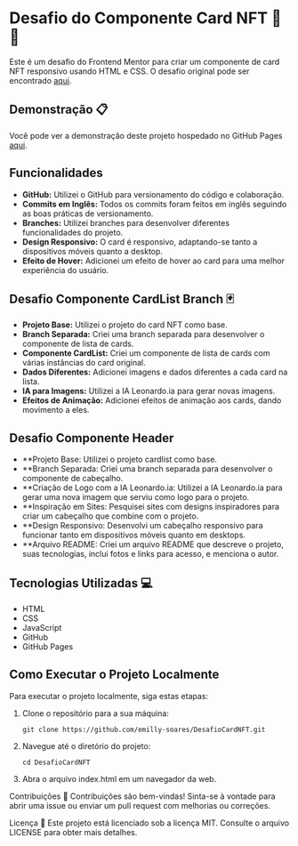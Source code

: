 # Desafio do Componente Card NFT 🚀🚀


Este é um desafio do Frontend Mentor para criar um componente de card NFT responsivo usando HTML e CSS. O desafio original pode ser encontrado [aqui](https://www.frontendmentor.io/challenges/nft-preview-card-component-SbdUL_w0U).

## Demonstração 📋

Você pode ver a demonstração deste projeto hospedado no GitHub Pages [aqui](https://emilly-soares.github.io/DesafioCardNFT/).

## Funcionalidades 

- **GitHub:** Utilizei o GitHub para versionamento do código e colaboração.
- **Commits em Inglês:** Todos os commits foram feitos em inglês seguindo as boas práticas de versionamento.
- **Branches:** Utilizei branches para desenvolver diferentes funcionalidades do projeto.
- **Design Responsivo:** O card é responsivo, adaptando-se tanto a dispositivos móveis quanto a desktop.
- **Efeito de Hover:** Adicionei um efeito de hover ao card para uma melhor experiência do usuário.

## Desafio Componente CardList Branch 🃏

- **Projeto Base:** Utilizei o projeto do card NFT como base.
- **Branch Separada:** Criei uma branch separada para desenvolver o componente de lista de cards.
- **Componente CardList:** Criei um componente de lista de cards com várias instâncias do card original.
- **Dados Diferentes:** Adicionei imagens e dados diferentes a cada card na lista.
- **IA para Imagens:** Utilizei a IA Leonardo.ia para gerar novas imagens.
- **Efeitos de Animação:** Adicionei efeitos de animação aos cards, dando movimento a eles.

## Desafio Componente Header

- **Projeto Base: Utilizei o projeto cardlist como base.
- **Branch Separada: Criei uma branch separada para desenvolver o componente de cabeçalho.
- **Criação de Logo com a IA Leonardo.ia: Utilizei a IA Leonardo.ia para gerar uma nova imagem que serviu como logo para o projeto.
- **Inspiração em Sites: Pesquisei sites com designs inspiradores para criar um cabeçalho que combine com o projeto.
- **Design Responsivo: Desenvolvi um cabeçalho responsivo para funcionar tanto em dispositivos móveis quanto em desktops.
- **Arquivo README: Criei um arquivo README que descreve o projeto, suas tecnologias, inclui fotos e links para acesso, e menciona o autor.

## Tecnologias Utilizadas 💻

- HTML
- CSS
- JavaScript
- GitHub
- GitHub Pages

## Como Executar o Projeto Localmente

Para executar o projeto localmente, siga estas etapas:

1. Clone o repositório para a sua máquina:

   ```shell
   git clone https://github.com/emilly-soares/DesafioCardNFT.git

2. Navegue até o diretório do projeto:
    ```shell
    cd DesafioCardNFT

4. Abra o arquivo index.html em um navegador da web.


Contribuições 🤝
Contribuições são bem-vindas! Sinta-se à vontade para abrir uma issue ou enviar um pull request com melhorias ou correções.

Licença 📝
Este projeto está licenciado sob a licença MIT. Consulte o arquivo LICENSE para obter mais detalhes.
